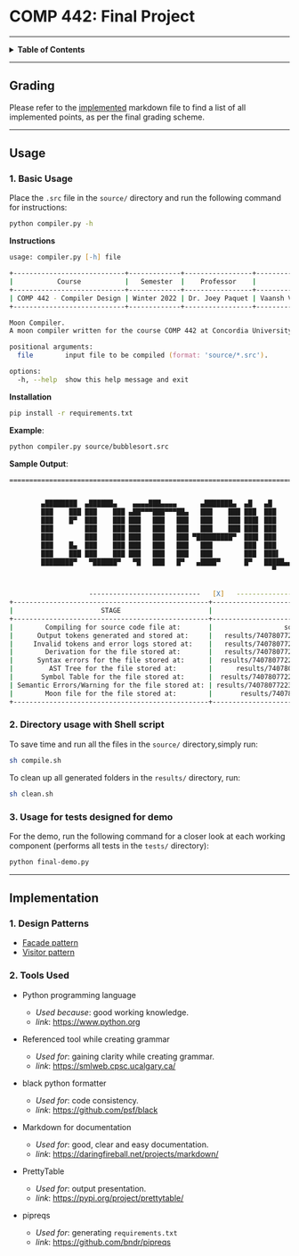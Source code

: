 <h1> COMP 442: Final Project</h1>

[//]: # "META DATA"
[//]: # "Course: 'COMP 442: Compiler Design'"
[//]: # "Semester: 'Winter 2022'"
[//]: # "University: 'Concordia University'"
[//]: # "Submission: 'Final Project'"
[//]: # "Author: 'Vaansh Vikas Lakhwara'"
[//]: # "Date: 'April 05, 2022'"

---

<details>
    <summary>
        <strong>
            Table of Contents
        </strong>
    </summary>

- [Grading](#grading)
- [Usage](#usage)
  - [1. Basic Usage](#1-basic-usage)
  - [2. Directory usage with Shell script](#2-directory-usage-with-shell-script)
  - [3. Usage for tests designed for demo](#3-usage-for-tests-designed-for-demo)
- [Implementation](#implementation)
  - [1. Design Patterns](#1-design-patterns)
  - [2. Tools Used](#2-tools-used)

</details>

---

## Grading

Please refer to the [implemented](https://github.com/Vaansh/compiler/blob/main/results/implemented.md) markdown file to find a list of all implemented points, as per the final grading scheme.

---

## Usage

### 1. Basic Usage

Place the `.src` file in the `source/` directory and run the following command for instructions:

```zsh
python compiler.py -h
```

**Instructions**

```zsh
usage: compiler.py [-h] file

+----------------------------+-------------+-----------------+-----------------------+
|           Course           |   Semester  |    Professor    |         Author        |
+----------------------------+-------------+-----------------+-----------------------+
| COMP 442 - Compiler Design | Winter 2022 | Dr. Joey Paquet | Vaansh Vikas Lakhwara |
+----------------------------+-------------+-----------------+-----------------------+

Moon Compiler.
A moon compiler written for the course COMP 442 at Concordia University.

positional arguments:
  file        input file to be compiled (format: 'source/*.src').

options:
  -h, --help  show this help message and exit
```

**Installation**

```zsh
pip install -r requirements.txt
```

**Example**:

```zsh
python compiler.py source/bubblesort.src
```

**Sample Output**:

```zsh
===============================================================================================================


        ▄████████  ▄██████▄    ▄▄▄▄███▄▄▄▄      ▄███████▄  ▄█   ▄█        ▄█  ███▄▄▄▄      ▄██████▄
        ███    ███ ███    ███ ▄██▀▀▀███▀▀▀██▄   ███    ███ ███  ███       ███  ███▀▀▀██▄   ███    ███
        ███    █▀  ███    ███ ███   ███   ███   ███    ███ ███▌ ███       ███▌ ███   ███   ███    █▀
        ███        ███    ███ ███   ███   ███   ███    ███ ███▌ ███       ███▌ ███   ███  ▄███
        ███        ███    ███ ███   ███   ███ ▀█████████▀  ███▌ ███       ███▌ ███   ███ ▀▀███ ████▄
        ███    █▄  ███    ███ ███   ███   ███   ███        ███  ███       ███  ███   ███   ███    ███
        ███    ███ ███    ███ ███   ███   ███   ███        ███  ███▌    ▄ ███  ███   ███   ███    ███
        ████████▀   ▀██████▀   ▀█   ███   █▀   ▄████▀      █▀   █████▄▄██ █▀    ▀█   █▀    ████████▀
                                                                  ▀


                    ----------------------------   [X]   ----------------------------
+-------------------------------------------------+----------------------------------------------------------+
|                      STAGE                      |                          OUTPUT                          |
+-------------------------------------------------+----------------------------------------------------------+
|        Compiling for source code file at:       |                  source/bubblesort.src                   |
|      Output tokens generated and stored at:     |   results/7407807722370555507/bubblesort.outlextokens    |
|     Invalid tokens and error logs stored at:    |   results/7407807722370555507/bubblesort.outlexerrors    |
|        Derivation for the file stored at:       |   results/7407807722370555507/bubblesort.outderivation   |
|      Syntax errors for the file stored at:      |  results/7407807722370555507/bubblesort.outsyntaxerrors  |
|         AST Tree for the file stored at:        |      results/7407807722370555507/bubblesort.outast       |
|       Symbol Table for the file stored at:      |  results/7407807722370555507/bubblesort.outsymboltable   |
| Semantic Errors/Warning for the file stored at: | results/7407807722370555507/bubblesort.outsemanticerrors |
|        Moon file for the file stored at:        |       results/7407807722370555507/bubblesort.moon        |
+-------------------------------------------------+----------------------------------------------------------+
```

### 2. Directory usage with Shell script

To save time and run all the files in the `source/` directory,simply run:

```zsh
sh compile.sh
```

To clean up all generated folders in the `results/` directory, run:

```zsh
sh clean.sh
```

### 3. Usage for tests designed for demo

For the demo, run the following command for a closer look at each working component (performs all tests in the `tests/` directory):

```zsh
python final-demo.py
```

---

## Implementation

### 1. Design Patterns

- [Facade pattern](http://www.design-patterns-stories.com/patterns/Facade/)
- [Visitor pattern](https://web.archive.org/web/20151022084246/http://objectmentor.com/resources/articles/visitor.pdf)

### 2. Tools Used

- Python programming language

  - _Used because_: good working knowledge.
  - _link_: https://www.python.org

- Referenced tool while creating grammar

  - _Used for_: gaining clarity while creating grammar.
  - _link_: https://smlweb.cpsc.ucalgary.ca/

- black python formatter

  - _Used for_: code consistency.
  - _link_: https://github.com/psf/black

- Markdown for documentation

  - _Used for_: good, clear and easy documentation.
  - _link_: https://daringfireball.net/projects/markdown/

- PrettyTable

  - _Used for_: output presentation.
  - _link_: https://pypi.org/project/prettytable/

- pipreqs
  - _Used for_: generating `requirements.txt`
  - _link_: https://github.com/bndr/pipreqs
